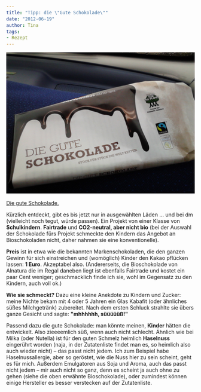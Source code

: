 ```yaml
---
title: "Tipp: die \"Gute Schokolade\""
date: "2012-06-19" 
author: Tina
tags:
- Rezept
---
```


![Die gute Schokolade](images/img_20120616_174918.jpg)

[Die gute Schokolade.](http://www.plant-for-the-planet.org/de/node/774 "die gute Schokolade-Homepage")

Kürzlich entdeckt, gibt es bis jetzt nur in ausgewählten Läden ... und bei dm (vielleicht noch tegut, würde passen). Ein Projekt von einer Klasse von **Schulkindern**. **Fairtrade** und **CO2-neutral, aber nicht bio** (bei der Auswahl der Schokolade fürs Projekt schmeckte den Kindern das Angebot an Bioschokoladen nicht, daher nahmen sie eine konventionelle).

**Preis** ist in etwa wie die bekannten Markenschokoladen, die den ganzen Gewinn für sich einstreichen und (womöglich) Kinder den Kakao pflücken lassen: **1 Euro**. Akzeptabel also. (Andererseits, die Bioschokolade von Alnatura die im Regal daneben liegt ist ebenfalls Fairtrade und kostet ein paar Cent weniger; geschmacklich finde ich sie, wohl im Gegensatz zu den Kindern, auch voll ok.)

**Wie sie schmeckt?** Dazu eine kleine Anekdote zu Kindern und Zucker: meine Nichte bekam mit 4 oder 5 Jahren ein Glas Kabafit (oder ähnliches süßes Milchgetränk) zubereitet. Nach dem ersten Schluck strahlte sie übers ganze Gesicht und sagte: **"mhhhhhh, süüüüüß!"**

Passend dazu die gute Schokolade: man könnte meinen, **Kinder** hätten die entwickelt. Also zieeeemlich süß, wenn auch nicht schlecht. Ähnlich wie bei Milka (oder Nutella) ist für den guten Schmelz heimlich **Haselnuss** eingerührt worden (naja, in der Zutatenliste findet man es, so heimlich also auch wieder nicht) – das passt nicht jedem. Ich zum Beispiel habe Haselnussallergie, aber so geröstet, wie die Nuss hier zu sein scheint, geht es für mich. Außerdem Emulgatoren aus Soja und Aroma, auch das passt nicht jedem – mir auch nicht so ganz, denn es scheint ja auch ohne zu gehen (siehe die oben erwähnte Bioschokolade), oder zumindest können einige Hersteller es besser verstecken auf der Zutatenliste.
